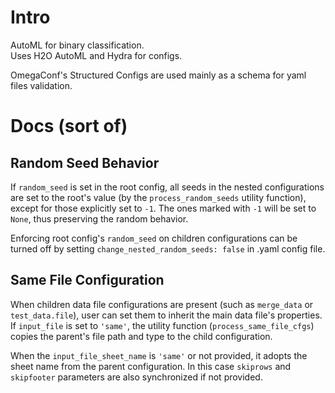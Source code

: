 # Intro
AutoML for binary classification.  
Uses H2O AutoML and Hydra for configs.

OmegaConf's Structured Configs are used mainly as a schema for yaml files validation.


# Docs (sort of)
## Random Seed Behavior
If `random_seed` is set in the root config, all seeds in the nested configurations
are set to the root's value (by the `process_random_seeds` utility function),
except for those explicitly set to `-1`. The ones marked with `-1` will be set 
to `None`, thus preserving the random behavior. 

Enforcing root config's `random_seed` on children configurations can be turned
off by setting `change_nested_random_seeds: false` in .yaml config file.


## Same File Configuration
When children data file configurations are present (such as `merge_data` or `test_data.file`), user can set them to inherit the main data file's properties.
If `input_file` is set to `'same'`, the utility function (`process_same_file_cfgs`)
copies the parent's file path and type to the child configuration.

When the `input_file_sheet_name` is `'same'`
or not provided, it adopts the sheet name from the parent configuration.
In this case `skiprows` and `skipfooter` parameters are also synchronized if
not provided.
